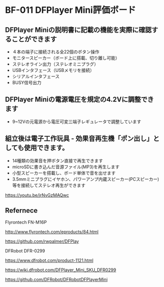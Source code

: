 # BF-011 DFPlayer Mini評価ボード

## DFPlayer Miniの説明書に記載の機能を実際に確認することができます
-	４本の端子に接続される全22個のボタン操作
-	モニタースピーカー（ボード上に搭載、切り離し可能）
-	ステレオライン出力（ステレオミニプラグ）
-	USBインタフェース（USBメモリを接続）
-	シリアルインタフェース
-	BUSY信号出力

## DFPlayer Miniの電源電圧を規定の4.2Vに調整できます

- 9~12Vの元電源から電圧可変三端子レギュレータで調整しています

## 組立後は電子工作玩具 - 効果音再生機「ポン出し」としても使用できます。

-	14種類の効果音を押ボタン直接で再生できます
-	microSDに書き込んだ音源ファイル(MP3)を再生します
-	小型スピーカーを搭載し、ボード単体で音を出せます
-	3.5mmミニプラグにイヤホン、パワーアンプ内蔵スピーカー(PCスピーカー)等を接続してステレオ再生ができます


https://youtu.be/jrNvGzMAQwc


## Refernece

Flyrontech FN-M16P

http://www.flyrontech.com/eproducts/84.html

https://github.com/rwpalmer/DFPlay

DFRobot DFR-0299

https://www.dfrobot.com/product-1121.html

https://wiki.dfrobot.com/DFPlayer_Mini_SKU_DFR0299

https://github.com/DFRobot/DFRobotDFPlayerMini
